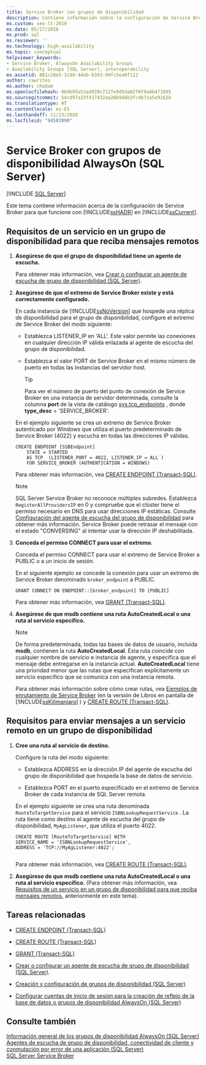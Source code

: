 ```yaml
---
title: Service Broker con grupos de disponibilidad
description: Contiene información sobre la configuración de Service Broker con grupos de disponibilidad AlwaysOn de SQL Server.
ms.custom: seo-lt-2019
ms.date: 05/17/2016
ms.prod: sql
ms.reviewer: ''
ms.technology: high-availability
ms.topic: conceptual
helpviewer_keywords:
- Service Broker, AlwaysOn Availability Groups
- Availability Groups [SQL Server], interoperability
ms.assetid: 881c20e5-1c99-44eb-b393-09fc5ea0f122
author: cawrites
ms.author: chadam
ms.openlocfilehash: 8b9b95e53ad920c712fe9d5da02f0f9a0b4f1095
ms.sourcegitcommit: 54cd97a33f417432aa26b948b3fc4b71a5e9162b
ms.translationtype: HT
ms.contentlocale: es-ES
ms.lasthandoff: 11/13/2020
ms.locfileid: "94583890"
---
```

# <a name="service-broker-with-always-on-availability-groups-sql-server"></a>Service Broker con grupos de disponibilidad AlwaysOn (SQL Server)
[!INCLUDE [SQL Server](../../../includes/applies-to-version/sqlserver.md)]

  Este tema contiene información acerca de la configuración de Service Broker para que funcione con [!INCLUDE[ssHADR](../../../includes/sshadr-md.md)] en [!INCLUDE[ssCurrent](../../../includes/sscurrent-md.md)].  
  
  
##  <a name="requirements-for-a-service-in-an-availability-group-to-receive-remote-messages"></a><a name="ReceiveRemoteMessages"></a> Requisitos de un servicio en un grupo de disponibilidad para que reciba mensajes remotos  
  
1.  **Asegúrese de que el grupo de disponibilidad tiene un agente de escucha.**  
  
     Para obtener más información, vea [Crear o configurar un agente de escucha de grupo de disponibilidad &#40;SQL Server&#41;](../../../database-engine/availability-groups/windows/create-or-configure-an-availability-group-listener-sql-server.md).  
  
2.  **Asegúrese de que el extremo de Service Broker existe y está correctamente configurado.**  
  
     En cada instancia de [!INCLUDE[ssNoVersion](../../../includes/ssnoversion-md.md)] que hospede una réplica de disponibilidad para el grupo de disponibilidad, configure el extremo de Service Broker del modo siguiente:  
  
    -   Establezca LISTENER_IP en 'ALL'. Este valor permite las conexiones en cualquier dirección IP válida enlazada al agente de escucha del grupo de disponibilidad.  
  
    -   Establezca el valor PORT de Service Broker en el mismo número de puerto en todas las instancias del servidor host.  
  
        > [!TIP]  
        >  Para ver el número de puerto del punto de conexión de Service Broker en una instancia de servidor determinada, consulte la columna **port** de la vista de catálogo [sys.tcp_endpoints](../../../relational-databases/system-catalog-views/sys-tcp-endpoints-transact-sql.md) , donde **type_desc** = 'SERVICE_BROKER'.  
  
     En el ejemplo siguiente se crea un extremo de Service Broker autenticado por Windows que utiliza el puerto predeterminado de Service Broker (4022) y escucha en todas las direcciones IP válidas.  
  
    ```  
    CREATE ENDPOINT [SSBEndpoint]  
        STATE = STARTED  
        AS TCP  (LISTENER_PORT = 4022, LISTENER_IP = ALL )  
        FOR SERVICE_BROKER (AUTHENTICATION = WINDOWS)  
    ```  
  
     Para obtener más información, vea [CREATE ENDPOINT &#40;Transact-SQL&#41;](../../../t-sql/statements/create-endpoint-transact-sql.md).  

    > [!NOTE]  
    SQL Server Service Broker no reconoce múltiples subredes. Establezca `RegisterAllProvidersIP` en 0 y compruebe que el clúster tiene el permiso necesario en DNS para usar direcciones IP estáticas. Consulte [Configuración del agente de escucha del grupo de disponibilidad](create-or-configure-an-availability-group-listener-sql-server.md) para obtener más información. Service Broker puede retrasar el mensaje con el estado "CONVERSING" al intentar usar la dirección IP deshabilitada.

3.  **Conceda el permiso CONNECT para usar el extremo.**  
  
     Conceda el permiso CONNECT para usar el extremo de Service Broker a PUBLIC o a un inicio de sesión.  
  
     En el siguiente ejemplo se concede la conexión para usar un extremo de Service Broker denominado `broker_endpoint` a PUBLIC.  
  
    ```  
    GRANT CONNECT ON ENDPOINT::[broker_endpoint] TO [PUBLIC]  
    ```  
  
     Para obtener más información, vea [GRANT &#40;Transact-SQL&#41;](../../../t-sql/statements/grant-transact-sql.md).  
  
4.  **Asegúrese de que msdb contiene una ruta AutoCreatedLocal o una ruta al servicio específico.**  
  
    > [!NOTE]  
    >  De forma predeterminada, todas las bases de datos de usuario, incluida **msdb**, contienen la ruta **AutoCreatedLocal**. Esta ruta coincide con cualquier nombre de servicio e instancia de agente, y especifica que el mensaje debe entregarse en la instancia actual. **AutoCreatedLocal** tiene una prioridad menor que las rutas que especifican explícitamente un servicio específico que se comunica con una instancia remota.  
  
     Para obtener más información sobre cómo crear rutas, vea [Ejemplos de enrutamiento de Service Broker](https://msdn.microsoft.com/library/ms166090\(SQL.105\).aspx) (en la versión de Libros en pantalla de [!INCLUDE[ssKilimanjaro](../../../includes/sskilimanjaro-md.md)] ) y [CREATE ROUTE &#40;Transact-SQL&#41;](../../../t-sql/statements/create-route-transact-sql.md).  
  
##  <a name="requirements-for-sending-messages-to-a-remote-service-in-an-availability-group"></a><a name="SendRemoteMessages"></a> Requisitos para enviar mensajes a un servicio remoto en un grupo de disponibilidad  
  
1.  **Cree una ruta al servicio de destino.**  
  
     Configure la ruta del modo siguiente:  
  
    -   Establezca ADDRESS en la dirección IP del agente de escucha del grupo de disponibilidad que hospeda la base de datos de servicio.  
  
    -   Establezca PORT en el puerto especificado en el extremo de Service Broker de cada instancia de SQL Server remota.  
  
     En el ejemplo siguiente se crea una ruta denominada `RouteToTargetService` para el servicio `ISBNLookupRequestService` . La ruta tiene como destino el agente de escucha del grupo de disponibilidad, `MyAgListener`, que utiliza el puerto 4022.  
  
    ```  
    CREATE ROUTE [RouteToTargetService] WITH   
    SERVICE_NAME = 'ISBNLookupRequestService',   
    ADDRESS = 'TCP://MyAgListener:4022';  
  
    ```  
  
     Para obtener más información, vea [CREATE ROUTE &#40;Transact-SQL&#41;](../../../t-sql/statements/create-route-transact-sql.md).  
  
2.  **Asegúrese de que msdb contiene una ruta AutoCreatedLocal o una ruta al servicio específico.** (Para obtener más información, vea [Requisitos de un servicio en un grupo de disponibilidad para que reciba mensajes remotos](#ReceiveRemoteMessages), anteriormente en este tema).  
  
##  <a name="related-tasks"></a><a name="RelatedTasks"></a> Tareas relacionadas  
  
-   [CREATE ENDPOINT &#40;Transact-SQL&#41;](../../../t-sql/statements/create-endpoint-transact-sql.md)  
  
-   [CREATE ROUTE &#40;Transact-SQL&#41;](../../../t-sql/statements/create-route-transact-sql.md)  
  
-   [GRANT &#40;Transact-SQL&#41;](../../../t-sql/statements/grant-transact-sql.md)  
  
-   [Crear o configurar un agente de escucha de grupo de disponibilidad &#40;SQL Server&#41;](../../../database-engine/availability-groups/windows/create-or-configure-an-availability-group-listener-sql-server.md).  
  
-   [Creación y configuración de grupos de disponibilidad &#40;SQL Server&#41;](../../../database-engine/availability-groups/windows/creation-and-configuration-of-availability-groups-sql-server.md)  
  
-   [Configurar cuentas de inicio de sesión para la creación de reflejo de la base de datos o grupos de disponibilidad AlwaysOn &#40;SQL Server&#41;](../../../database-engine/database-mirroring/set-up-login-accounts-database-mirroring-always-on-availability.md)  
  
## <a name="see-also"></a>Consulte también  
 [Información general de los grupos de disponibilidad AlwaysOn &#40;SQL Server&#41;](../../../database-engine/availability-groups/windows/overview-of-always-on-availability-groups-sql-server.md)   
 [Agentes de escucha de grupo de disponibilidad, conectividad de cliente y conmutación por error de una aplicación &#40;SQL Server&#41;](../../../database-engine/availability-groups/windows/listeners-client-connectivity-application-failover.md)   
 [SQL Server Service Broker](../../../database-engine/configure-windows/sql-server-service-broker.md)  
  
  
